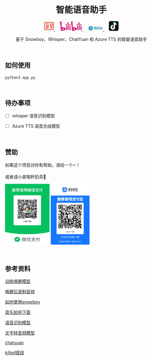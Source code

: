 <!-- 标题 -->
<h1 align="center">智能语音助手</h1>


<!-- 图标 -->
<p align="center">
  <a href="https://github.com/tiansztiansz/voice-assistant/blob/main/LICENSE">
    <img alt="License" src="src/license.svg" />
  </a>&nbsp; &nbsp; 
  <a href="https://space.bilibili.com/28606893?spm_id_from=333.1007.0.0">
    <img alt="bilibili图标" src="src/BILIBILI_LOGO.svg" />
  </a>&nbsp; &nbsp; 
  <a href="https://www.cnblogs.com/tiansz/">
    <img alt="博客园" src="src/博客园.jpg" />
  </a>&nbsp; &nbsp;
  <a href="https://www.douyin.com/user/MS4wLjABAAAAqkpp6UyrANDXFStAMWuRPp7FU4zHfyq0_OYPoC75_qQ">
    <img alt="抖音" src="src/抖音.svg" />
  </a>
</p>


<!-- 项目介绍 -->
<p align="center">基于 Snowboy、Whisper、ChatYuan 和 Azure TTS 的智能语音助手</p>

<br>


<!-- 项目使用说明 -->
## 如何使用
```
python3 app.py
```

<br>


<!-- 待办事项 -->
## 待办事项
- [ ]  whisper 语音识别模型
- [ ]  Azure TTS 语音合成模型


<br>

<!-- 赞助 -->
## 赞助

如果这个项目对你有帮助，请给一个⭐️！

或者请小弟喝杯奶茶🧋
<p>
  <img src="src/wechat.jpg" height="200px">
  <img src="src/alipay.jpg" height="200px">
</p>

<br>


<!-- 参考资料 -->
## 参考资料
[训练唤醒模型](https://snowboy.hahack.com/)

[唤醒后录制音频](https://www.passerma.com/article/54/#2.%E6%A0%91%E8%8E%93%E6%B4%BE%E5%BD%95%E5%88%B6%E5%A3%B0%E9%9F%B3%E4%B8%8A%E4%BC%A0%E7%99%BE%E5%BA%A6)

[如何使用snowboy](https://www.bilibili.com/video/BV1pr4y1U7cE/?spm_id_from=333.1007.top_right_bar_window_default_collection.content.click&vd_source=06eafedcfca50f6eabb7b3d6b61ecfe3)

[音乐如何下载](https://link.hhtjim.com/)

[语音识别模型](https://huggingface.co/espnet/pengcheng_guo_wenetspeech_asr_train_asr_raw_zh_char)

[文字转音频模型](https://huggingface.co/espnet/kan-bayashi_csmsc_tts_train_tacotron2_raw_phn_pypinyin_g2p_phone_train.loss.best)

[chatyuan](https://github.com/clue-ai/ChatYuan)

[killed错误](https://www.cnblogs.com/tiansz/p/17134831.html)
